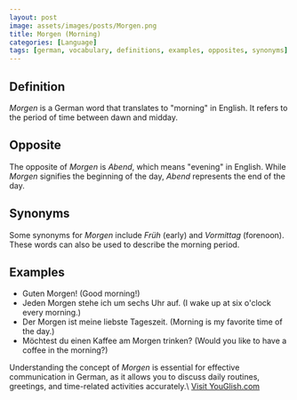 ```yaml
---
layout: post
image: assets/images/posts/Morgen.png
title: Morgen (Morning)
categories: [Language]
tags: [german, vocabulary, definitions, examples, opposites, synonyms]
---
```


## Definition

*Morgen* is a German word that translates to "morning" in English. It refers to the period of time between dawn and midday.

## Opposite

The opposite of *Morgen* is *Abend*, which means "evening" in English. While *Morgen* signifies the beginning of the day, *Abend* represents the end of the day.

## Synonyms

Some synonyms for *Morgen* include *Früh* (early) and *Vormittag* (forenoon). These words can also be used to describe the morning period.

## Examples

- Guten Morgen! (Good morning!)
- Jeden Morgen stehe ich um sechs Uhr auf. (I wake up at six o'clock every morning.)
- Der Morgen ist meine liebste Tageszeit. (Morning is my favorite time of the day.)
- Möchtest du einen Kaffee am Morgen trinken? (Would you like to have a coffee in the morning?)

Understanding the concept of *Morgen* is essential for effective communication in German, as it allows you to discuss daily routines, greetings, and time-related activities accurately.\ <a id="yg-widget-0" class="youglish-widget" data-query="Morgen" data-lang="german" data-components="8412" data-auto-start="0" data-bkg-color="theme_light" data-title="How%20to%20pronounce%20Morgen%20in%20German"  rel="nofollow" href="https://youglish.com">Visit YouGlish.com</a><script async src="https://youglish.com/public/emb/widget.js" charset="utf-8"></script>